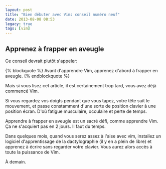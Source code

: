 ```yaml
---
layout: post
title: "Bien débuter avec Vim: conseil numéro neuf"
date: 2013-08-08 08:53
legacy: true
tags: [vim]
---
```




Apprenez à frapper en aveugle
-----------------------------

Ce conseil devrait plutôt s'appeler:

{% blockquote %}
Avant d'apprendre Vim, apprenez d'abord à frapper en aveugle.
{% endblockquote %}

Mais si vous lisez cet article, il est certainement trop tard, vous avez
déjà commencé Vim.

<!-- more -->

Si vous regardez vos doigts pendant que vous tapez, votre tête suit le
mouvement, et passe constamment d'une sorte de position clavier à une
position écran. D'où fatigue musculaire, occulaire et perte de temps.

Apprendre à frapper en aveugle est un sacré défi, comme apprendre Vim.
Ça ne s'acquiert pas en 2 jours. Il faut du temps.

Dans quelques mois, quand vous serez
assez à l'aise avec vim, installez un logiciel d'apprentissage de la
dactylographie (il y en a plein de libre) et apprenez à écrire sans regarder
votre clavier. Vous aurez alors accès à toute la puissance de Vim.





À demain.

